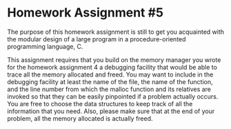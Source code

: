 # Homework Assignment #5
The purpose of this homework assignment is still to get you acquainted with the modular design of a large program
in a procedure-oriented programming language, C.
 
This assignment requires that you build on the memory manager you wrote for the homework assignment 4 a
debugging facility that would be able to trace all the memory allocated and freed. You may want to include in
the debugging facility at least the name of the file, the name of the function, and the line number from which the
malloc function and its relatives are invoked so that they can be easily pinpointed if a problem actually occurs.
You are free to choose the data structures to keep track of all the information that you need. Also, please make
sure that at the end of your problem, all the memory allocated is actually freed.
